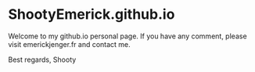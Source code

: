 # ShootyEmerick.github.io

Welcome to my github.io personal page.
If you have any comment, please visit emerickjenger.fr and contact me.

Best regards,
Shooty

